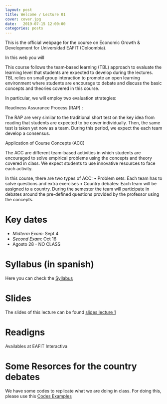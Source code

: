 ```yaml
---
layout: post
title: Welcome / Lecture 01
cover: cover.jpg
date:   2019-07-15 12:00:00
categories: posts
---
```


This is the official webpage for the course on Economic Growth & Development for Universidad EAFIT (Coloombia).

In this web you will 


This course follows the team‐based learning (TBL) approach to evaluate the learning level that students are expected to develop during the lectures. TBL relies on small group interaction to promote an open learning environment where students are encourage to debate and discuss the basic concepts and theories covered in this course. 

In particular, we will employ two evaluation strategies:

Readiness Assurance Process (RAP) :

The RAP are very similar to the traditional short test on the key idea from reading that students are expected to be cover individually. Then, the same test is taken yet now as a team. During this period, we expect the each team develop a consensus.

Application of Course Concepts (ACC)

The ACC are different team-based activities in which students are encouraged to solve empirical problems using the concepts and theory covered in class. We expect students to use innovative resources to face each activity.

In this course, there are two types of ACC:
•	Problem sets: Each team has to solve questions and extra exercises 
•	Country debates:  Each team will be assigned to a country. During the semester the team will participate in debates around the pre-defined questions provided by the professor using the concepts.

# Key dates
 
- *Midterm Exam*:  Sept 4
- *Second Exam*:  Oct 16
- Agosto 28 - NO CLASS

# Syllabus (in spanish)

Here you can check the [Syllabus](https://jcmunozmora.github.io/slides/inputs_growth_lecture01/Desarrollo_Crecimiento_Economico_2019-II_JCM.pdf)

# Slides

The slides of this lecture can be found [slides lecture 1](https://jcmunozmora.github.io/slides/Lecture_01.html#/)

# Readigns

Availables at EAFIT Interactiva

# Some Resorces for the country debates 

We have some codes to replicate what we are doing in class. For doing this, please use this [Codes Examples](https://github.com/economicgrowth/R_examples_codes)



